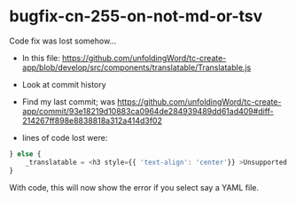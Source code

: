 # bugfix-cn-255-on-not-md-or-tsv

Code fix was lost somehow...

- In this file:
https://github.com/unfoldingWord/tc-create-app/blob/develop/src/components/translatable/Translatable.js

- Look at commit history
- Find my last commit; was https://github.com/unfoldingWord/tc-create-app/commit/93e18219d10883ca0964de284939489dd61ad409#diff-214267ff898e8838818a312a414d3f02
- lines of code lost were:
```js
} else {
    _translatable = <h3 style={{ 'text-align': 'center'}} >Unsupported File. Please select .md or .tsv files.</h3>;
}
```

With code, this will now show the error if you select say a YAML file.